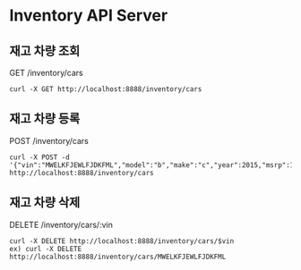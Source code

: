 # Inventory API Server

## 재고 차량 조회
GET /inventory/cars

```
curl -X GET http://localhost:8888/inventory/cars
```

## 재고 차량 등록
POST /inventory/cars

```
curl -X POST -d '{"vin":"MWELKFJEWLFJDKFML","model":"b","make":"c","year":2015,"msrp":100000,"status":"Ordered","booked":"y","listed":"n"}' http://localhost:8888/inventory/cars
```

## 재고 차량 삭제
DELETE /inventory/cars/:vin

```
curl -X DELETE http://localhost:8888/inventory/cars/$vin
ex) curl -X DELETE http://localhost:8888/inventory/cars/MWELKFJEWLFJDKFML
```
